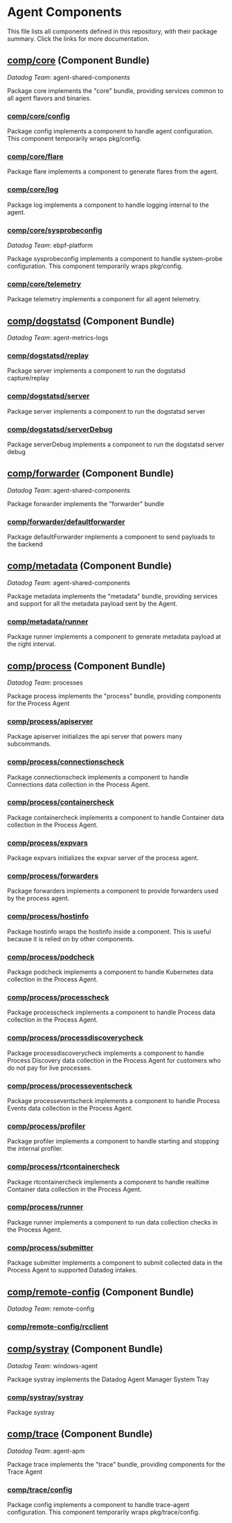 # Agent Components
<!-- NOTE: this file is auto-generated; do not edit -->

This file lists all components defined in this repository, with their package summary.
Click the links for more documentation.

## [comp/core](https://pkg.go.dev/github.com/DataDog/dd-agent-comp-experiments/comp/core) (Component Bundle)

*Datadog Team*: agent-shared-components

Package core implements the "core" bundle, providing services common to all
agent flavors and binaries.

### [comp/core/config](https://pkg.go.dev/github.com/DataDog/dd-agent-comp-experiments/comp/core/config)

Package config implements a component to handle agent configuration.  This
component temporarily wraps pkg/config.

### [comp/core/flare](https://pkg.go.dev/github.com/DataDog/dd-agent-comp-experiments/comp/core/flare)

Package flare implements a component to generate flares from the agent.

### [comp/core/log](https://pkg.go.dev/github.com/DataDog/dd-agent-comp-experiments/comp/core/log)

Package log implements a component to handle logging internal to the agent.

### [comp/core/sysprobeconfig](https://pkg.go.dev/github.com/DataDog/dd-agent-comp-experiments/comp/core/sysprobeconfig)

*Datadog Team*: ebpf-platform

Package sysprobeconfig implements a component to handle system-probe configuration.  This
component temporarily wraps pkg/config.

### [comp/core/telemetry](https://pkg.go.dev/github.com/DataDog/dd-agent-comp-experiments/comp/core/telemetry)

Package telemetry implements a component for all agent telemetry.

## [comp/dogstatsd](https://pkg.go.dev/github.com/DataDog/dd-agent-comp-experiments/comp/dogstatsd) (Component Bundle)

*Datadog Team*: agent-metrics-logs



### [comp/dogstatsd/replay](https://pkg.go.dev/github.com/DataDog/dd-agent-comp-experiments/comp/dogstatsd/replay)

Package server implements a component to run the dogstatsd capture/replay

### [comp/dogstatsd/server](https://pkg.go.dev/github.com/DataDog/dd-agent-comp-experiments/comp/dogstatsd/server)

Package server implements a component to run the dogstatsd server

### [comp/dogstatsd/serverDebug](https://pkg.go.dev/github.com/DataDog/dd-agent-comp-experiments/comp/dogstatsd/serverDebug)

Package serverDebug implements a component to run the dogstatsd server debug

## [comp/forwarder](https://pkg.go.dev/github.com/DataDog/dd-agent-comp-experiments/comp/forwarder) (Component Bundle)

*Datadog Team*: agent-shared-components

Package forwarder implements the "forwarder" bundle

### [comp/forwarder/defaultforwarder](https://pkg.go.dev/github.com/DataDog/dd-agent-comp-experiments/comp/forwarder/defaultforwarder)

Package defaultForwarder implements a component to send payloads to the backend

## [comp/metadata](https://pkg.go.dev/github.com/DataDog/dd-agent-comp-experiments/comp/metadata) (Component Bundle)

*Datadog Team*: agent-shared-components

Package metadata implements the "metadata" bundle, providing services and support for all the metadata payload sent
by the Agent.

### [comp/metadata/runner](https://pkg.go.dev/github.com/DataDog/dd-agent-comp-experiments/comp/metadata/runner)

Package runner implements a component to generate metadata payload at the right interval.

## [comp/process](https://pkg.go.dev/github.com/DataDog/dd-agent-comp-experiments/comp/process) (Component Bundle)

*Datadog Team*: processes

Package process implements the "process" bundle, providing components for the Process Agent

### [comp/process/apiserver](https://pkg.go.dev/github.com/DataDog/dd-agent-comp-experiments/comp/process/apiserver)

Package apiserver initializes the api server that powers many subcommands.

### [comp/process/connectionscheck](https://pkg.go.dev/github.com/DataDog/dd-agent-comp-experiments/comp/process/connectionscheck)

Package connectionscheck implements a component to handle Connections data collection in the Process Agent.

### [comp/process/containercheck](https://pkg.go.dev/github.com/DataDog/dd-agent-comp-experiments/comp/process/containercheck)

Package containercheck implements a component to handle Container data collection in the Process Agent.

### [comp/process/expvars](https://pkg.go.dev/github.com/DataDog/dd-agent-comp-experiments/comp/process/expvars)

Package expvars initializes the expvar server of the process agent.

### [comp/process/forwarders](https://pkg.go.dev/github.com/DataDog/dd-agent-comp-experiments/comp/process/forwarders)

Package forwarders implements a component to provide forwarders used by the process agent.

### [comp/process/hostinfo](https://pkg.go.dev/github.com/DataDog/dd-agent-comp-experiments/comp/process/hostinfo)

Package hostinfo wraps the hostinfo inside a component. This is useful because it is relied on by other components.

### [comp/process/podcheck](https://pkg.go.dev/github.com/DataDog/dd-agent-comp-experiments/comp/process/podcheck)

Package podcheck implements a component to handle Kubernetes data collection in the Process Agent.

### [comp/process/processcheck](https://pkg.go.dev/github.com/DataDog/dd-agent-comp-experiments/comp/process/processcheck)

Package processcheck implements a component to handle Process data collection in the Process Agent.

### [comp/process/processdiscoverycheck](https://pkg.go.dev/github.com/DataDog/dd-agent-comp-experiments/comp/process/processdiscoverycheck)

Package processdiscoverycheck implements a component to handle Process Discovery data collection in the Process Agent for customers who do not pay for live processes.

### [comp/process/processeventscheck](https://pkg.go.dev/github.com/DataDog/dd-agent-comp-experiments/comp/process/processeventscheck)

Package processeventscheck implements a component to handle Process Events data collection in the Process Agent.

### [comp/process/profiler](https://pkg.go.dev/github.com/DataDog/dd-agent-comp-experiments/comp/process/profiler)

Package profiler implements a component to handle starting and stopping the internal profiler.

### [comp/process/rtcontainercheck](https://pkg.go.dev/github.com/DataDog/dd-agent-comp-experiments/comp/process/rtcontainercheck)

Package rtcontainercheck implements a component to handle realtime Container data collection in the Process Agent.

### [comp/process/runner](https://pkg.go.dev/github.com/DataDog/dd-agent-comp-experiments/comp/process/runner)

Package runner implements a component to run data collection checks in the Process Agent.

### [comp/process/submitter](https://pkg.go.dev/github.com/DataDog/dd-agent-comp-experiments/comp/process/submitter)

Package submitter implements a component to submit collected data in the Process Agent to
supported Datadog intakes.

## [comp/remote-config](https://pkg.go.dev/github.com/DataDog/dd-agent-comp-experiments/comp/remote-config) (Component Bundle)

*Datadog Team*: remote-config



### [comp/remote-config/rcclient](https://pkg.go.dev/github.com/DataDog/dd-agent-comp-experiments/comp/remote-config/rcclient)



## [comp/systray](https://pkg.go.dev/github.com/DataDog/dd-agent-comp-experiments/comp/systray) (Component Bundle)

*Datadog Team*: windows-agent

Package systray implements the Datadog Agent Manager System Tray

### [comp/systray/systray](https://pkg.go.dev/github.com/DataDog/dd-agent-comp-experiments/comp/systray/systray)

Package systray

## [comp/trace](https://pkg.go.dev/github.com/DataDog/dd-agent-comp-experiments/comp/trace) (Component Bundle)

*Datadog Team*: agent-apm

Package trace implements the "trace" bundle, providing components for the Trace Agent

### [comp/trace/config](https://pkg.go.dev/github.com/DataDog/dd-agent-comp-experiments/comp/trace/config)

Package config implements a component to handle trace-agent configuration.  This
component temporarily wraps pkg/trace/config.
